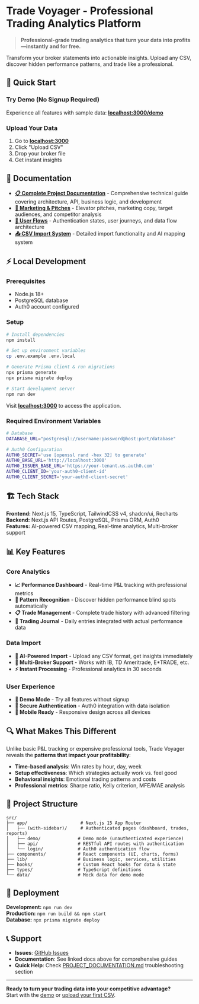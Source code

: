 # Trade Voyager - Professional Trading Analytics Platform

> **Professional-grade trading analytics that turn your data into profits—instantly and for free.**

Transform your broker statements into actionable insights. Upload any CSV, discover hidden performance patterns, and trade like a professional.

## 🚀 Quick Start

### Try Demo (No Signup Required)
Experience all features with sample data: **[localhost:3000/demo](http://localhost:3000/demo)**

### Upload Your Data
1. Go to **[localhost:3000](http://localhost:3000)**
2. Click "Upload CSV" 
3. Drop your broker file
4. Get instant insights

## 📖 Documentation

- **[📋 Complete Project Documentation](./PROJECT_DOCUMENTATION.md)** - Comprehensive technical guide covering architecture, API, business logic, and development
- **[🎯 Marketing & Pitches](./PITCH_AND_MARKETING.md)** - Elevator pitches, marketing copy, target audiences, and competitor analysis  
- **[👥 User Flows](./USER_FLOWS.md)** - Authentication states, user journeys, and data flow architecture
- **[📤 CSV Import System](./docs/CSV_IMPORT_SYSTEM.md)** - Detailed import functionality and AI mapping system

## ⚡ Local Development

### Prerequisites
- Node.js 18+
- PostgreSQL database 
- Auth0 account configured

### Setup
```bash
# Install dependencies
npm install

# Set up environment variables
cp .env.example .env.local

# Generate Prisma client & run migrations  
npx prisma generate
npx prisma migrate deploy

# Start development server
npm run dev
```

Visit **[localhost:3000](http://localhost:3000)** to access the application.

### Required Environment Variables
```bash
# Database
DATABASE_URL="postgresql://username:password@host:port/database"

# Auth0 Configuration  
AUTH0_SECRET='use [openssl rand -hex 32] to generate'
AUTH0_BASE_URL='http://localhost:3000'
AUTH0_ISSUER_BASE_URL='https://your-tenant.us.auth0.com'
AUTH0_CLIENT_ID='your-auth0-client-id'
AUTH0_CLIENT_SECRET='your-auth0-client-secret'
```

## 🏗️ Tech Stack

**Frontend:** Next.js 15, TypeScript, TailwindCSS v4, shadcn/ui, Recharts  
**Backend:** Next.js API Routes, PostgreSQL, Prisma ORM, Auth0  
**Features:** AI-powered CSV mapping, Real-time analytics, Multi-broker support

## 📊 Key Features

### Core Analytics
- **📈 Performance Dashboard** - Real-time P&L tracking with professional metrics
- **🎯 Pattern Recognition** - Discover hidden performance blind spots automatically  
- **📋 Trade Management** - Complete trade history with advanced filtering
- **📝 Trading Journal** - Daily entries integrated with actual performance data

### Data Import
- **🤖 AI-Powered Import** - Upload any CSV format, get insights immediately
- **🏢 Multi-Broker Support** - Works with IB, TD Ameritrade, E*TRADE, etc.
- **⚡ Instant Processing** - Professional analytics in 30 seconds

### User Experience  
- **🎯 Demo Mode** - Try all features without signup
- **🔐 Secure Authentication** - Auth0 integration with data isolation
- **📱 Mobile Ready** - Responsive design across all devices

## 🔍 What Makes This Different

Unlike basic P&L tracking or expensive professional tools, Trade Voyager reveals the **patterns that impact your profitability**:

- **Time-based analysis**: Win rates by hour, day, week
- **Setup effectiveness**: Which strategies actually work vs. feel good
- **Behavioral insights**: Emotional trading patterns and costs
- **Professional metrics**: Sharpe ratio, Kelly criterion, MFE/MAE analysis

## 📁 Project Structure

```
src/
├── app/                    # Next.js 15 App Router
│   ├── (with-sidebar)/     # Authenticated pages (dashboard, trades, reports)
│   ├── demo/              # Demo mode (unauthenticated experience)
│   ├── api/               # RESTful API routes with authentication
│   └── login/             # Auth0 authentication flow
├── components/            # React components (UI, charts, forms)
├── lib/                   # Business logic, services, utilities
├── hooks/                 # Custom React hooks for data & state
├── types/                 # TypeScript definitions
└── data/                  # Mock data for demo mode
```

## 🚀 Deployment

**Development:** `npm run dev`  
**Production:** `npm run build && npm start`  
**Database:** `npx prisma migrate deploy`

## 📞 Support

- **Issues**: [GitHub Issues](https://github.com/anthropics/claude-code/issues)  
- **Documentation**: See linked docs above for comprehensive guides
- **Quick Help**: Check [PROJECT_DOCUMENTATION.md](./PROJECT_DOCUMENTATION.md) troubleshooting section

---

**Ready to turn your trading data into your competitive advantage?**  
Start with the [demo](http://localhost:3000/demo) or [upload your first CSV](http://localhost:3000).
